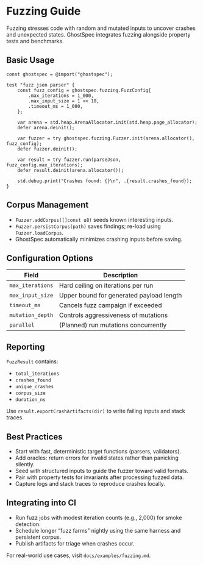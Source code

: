 # Fuzzing Guide

Fuzzing stresses code with random and mutated inputs to uncover crashes and unexpected states. GhostSpec integrates fuzzing alongside property tests and benchmarks.

## Basic Usage

```zig
const ghostspec = @import("ghostspec");

test "fuzz json parser" {
    const fuzz_config = ghostspec.fuzzing.FuzzConfig{
        .max_iterations = 1_000,
        .max_input_size = 1 << 10,
        .timeout_ms = 1_000,
    };

    var arena = std.heap.ArenaAllocator.init(std.heap.page_allocator);
    defer arena.deinit();

    var fuzzer = try ghostspec.fuzzing.Fuzzer.init(arena.allocator(), fuzz_config);
    defer fuzzer.deinit();

    var result = try fuzzer.run(parseJson, fuzz_config.max_iterations);
    defer result.deinit(arena.allocator());

    std.debug.print("Crashes found: {}\n", .{result.crashes_found});
}
```

## Corpus Management

- `Fuzzer.addCorpus([]const u8)` seeds known interesting inputs.
- `Fuzzer.persistCorpus(path)` saves findings; re-load using `Fuzzer.loadCorpus`.
- GhostSpec automatically minimizes crashing inputs before saving.

## Configuration Options

| Field | Description |
| --- | --- |
| `max_iterations` | Hard ceiling on iterations per run |
| `max_input_size` | Upper bound for generated payload length |
| `timeout_ms` | Cancels fuzz campaign if exceeded |
| `mutation_depth` | Controls aggressiveness of mutations |
| `parallel` | (Planned) run mutations concurrently |

## Reporting

`FuzzResult` contains:

- `total_iterations`
- `crashes_found`
- `unique_crashes`
- `corpus_size`
- `duration_ns`

Use `result.exportCrashArtifacts(dir)` to write failing inputs and stack traces.

## Best Practices

- Start with fast, deterministic target functions (parsers, validators).
- Add oracles: return errors for invalid states rather than panicking silently.
- Seed with structured inputs to guide the fuzzer toward valid formats.
- Pair with property tests for invariants after processing fuzzed data.
- Capture logs and stack traces to reproduce crashes locally.

## Integrating into CI

- Run fuzz jobs with modest iteration counts (e.g., 2,000) for smoke detection.
- Schedule longer “fuzz farms” nightly using the same harness and persistent corpus.
- Publish artifacts for triage when crashes occur.

For real-world use cases, visit `docs/examples/fuzzing.md`.
